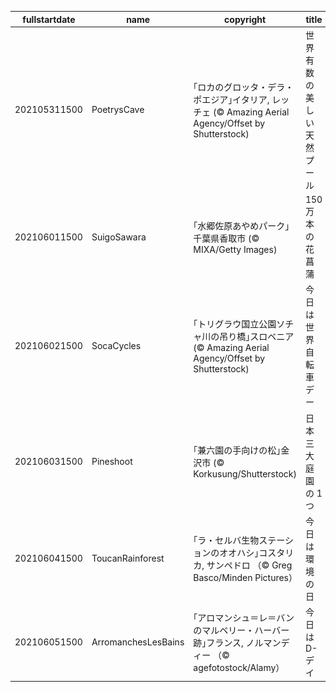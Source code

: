|fullstartdate|name|copyright|title|image|
|--|--|--|--|--|
202105311500|PoetrysCave|｢ロカのグロッタ・デラ・ポエジア｣イタリア, レッチェ (© Amazing Aerial Agency/Offset by Shutterstock)|世界有数の美しい天然プール|![](/ja-JP/2021/06/202105311500PoetrysCave.jpg)|
202106011500|SuigoSawara|｢水郷佐原あやめパーク｣ 千葉県香取市 (© MIXA/Getty Images)|150 万本の花菖蒲|![](/ja-JP/2021/06/202106011500SuigoSawara.jpg)|
202106021500|SocaCycles|｢トリグラウ国立公園ソチャ川の吊り橋｣スロベニア (© Amazing Aerial Agency/Offset by Shutterstock)|今日は世界自転車デー|![](/ja-JP/2021/06/202106021500SocaCycles.jpg)|
202106031500|Pineshoot|｢兼六園の手向けの松｣金沢市 (© Korkusung/Shutterstock)|日本三大庭園の 1 つ|![](/ja-JP/2021/06/202106031500Pineshoot.jpg)|
202106041500|ToucanRainforest|｢ラ・セルバ生物ステーションのオオハシ｣コスタリカ, サンペドロ （© Greg Basco/Minden Pictures）|今日は環境の日|![](/ja-JP/2021/06/202106041500ToucanRainforest.jpg)|
202106051500|ArromanchesLesBains|｢アロマンシュ＝レ＝バンのマルベリー・ハーバー跡｣フランス, ノルマンディー （© agefotostock/Alamy）|今日はD-デイ|![](/ja-JP/2021/06/202106051500ArromanchesLesBains.jpg)|
